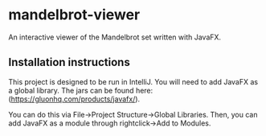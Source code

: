 # mandelbrot-viewer
An interactive viewer of the Mandelbrot set written with JavaFX.

## Installation instructions
This project is designed to be run in IntelliJ. You will need to add JavaFX as a global library. The jars can be found here: (https://gluonhq.com/products/javafx/).

You can do this via File->Project Structure->Global Libraries. Then, you can add JavaFX as a module through rightclick->Add to Modules.
